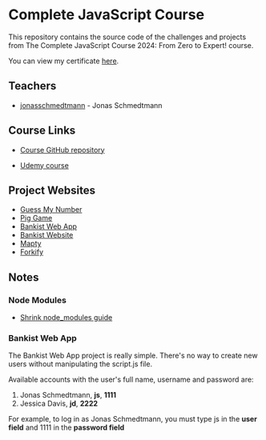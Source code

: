 # Complete JavaScript Course

This repository contains the source code of the challenges and projects from The Complete JavaScript Course 2024: From Zero to Expert! course.

You can view my certificate [here](https://www.udemy.com/certificate/UC-6ed688b1-1953-4b2b-bb70-f4aeaa502caa/).

## Teachers

- [jonasschmedtmann](https://github.com/jonasschmedtmann) - Jonas Schmedtmann

## Course Links

- [Course GitHub repository](https://github.com/jonasschmedtmann/complete-javascript-course)

- [Udemy course](https://www.udemy.com/course/the-complete-javascript-course/)

## Project Websites

- [Guess My Number](https://ralvarezdev-guess-my-number.netlify.app/)
- [Pig Game](https://ralvarezdev-pig-game.netlify.app/)
- [Bankist Web App](https://ralvarezdev-bankist-app.netlify.app/)
- [Bankist Website](https://ralvarezdev-bankist-web.netlify.app/)
- [Mapty](https://ralvarezdev-mapty.netlify.app/)
- [Forkify](https://ralvarezdev-forkify.netlify.app/)

## Notes

### Node Modules

- [Shrink node_modules guide](NODE_MODULES.md)

### Bankist Web App

The Bankist Web App project is really simple. There's no way to create new users without manipulating the script.js
file.

Available accounts with the user's full name, username and password are:
<ol>
<li>Jonas Schmedtmann, <strong>js</strong>, <strong>1111</strong></li>
<li>Jessica Davis, <strong>jd</strong>, <strong>2222</strong></li>
</ol>

For example, to log in as Jonas Schmedtmann, you must type js in the <strong>user field</strong> and 1111 in
the <strong>password field</strong>